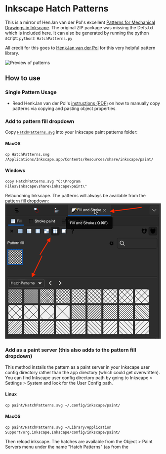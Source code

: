 # Inkscape Hatch Patterns

This is a mirror of HenJan van der Pol's excellent [Patterns for Mechanical Drawings in Inkscape](https://inkscape.org/~henkjan_nl/%E2%98%85patterns-for-mechanical-drawings-in-inkscape). The original ZIP package was missing the Defs.txt which is included here. It can also be generated by running the python script: ```python3 HatchPatterns.py```

All credit for this goes to [HenkJan van der Pol](https://inkscape.org/~henkjan_nl/) for this very helpful pattern library.


![Preview of patterns](https://raw.githubusercontent.com/zirafa/inkscape-hatch-patterns/master/preview.png)


## How to use

### Single Pattern Usage
- Read HenkJan van der Pol's [instructions (PDF)](Patterns%20for%20mechanical%20drawings%20in%20Inkscape.pdf) on how to manually copy patterns via copying and pasting object properties.

### Add to pattern fill dropdown

Copy [`HatchPatterns.svg`](HatchPatterns.svg) into your Inkscape paint patterns folder:

#### MacOS
```shell
cp HatchPatterns.svg /Applications/Inkscape.app/Contents/Resources/share/inkscape/paint/
```

#### Windows
```shell
copy HatchPatterns.svg "C:\Program Files\Inkscape\share\inkscape\paint\"
```

Relaunching Inkscape. The patterns will always be available from the pattern fill dropdown:
![inkscape fill toolbar preview](preview-fill-stroke-screenshot.png)

### Add as a paint server (this also adds to the pattern fill dropdown)

This method installs the pattern as a paint server in your Inkscape user config directory rather than the app directory (which could get overwritten). You can find  Inkscape user config directory path by going to Inkscape > Settings > System and look for the User Config path.

#### Linux
```shell
cp paint/HatchPatterns.svg ~/.config/inkscape/paint/
```

#### MacOS
```shell
cp paint/HatchPatterns.svg ~/Library/Application Support/org.inkscape.Inkscape/config/inkscape/paint/
```

Then reload inkscape. The hatches are available from the Object > Paint Servers menu under the name "Hatch Patterns" (as from the <title> in `paint/HatchPatterns.svg`). They should also show up under the Fill/Stroke menu.
